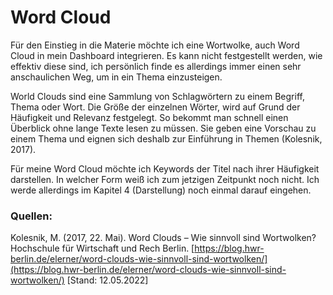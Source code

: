 # Word Cloud
Für den Einstieg in die Materie möchte ich eine Wortwolke, auch Word Cloud in mein Dashboard integrieren. Es kann nicht festgestellt werden, wie effektiv diese sind, ich persönlich finde es allerdings immer einen sehr anschaulichen Weg, um in ein Thema einzusteigen. 

World Clouds sind eine Sammlung von Schlagwörtern zu einem Begriff, Thema oder Wort. Die Größe der einzelnen Wörter, wird auf Grund der Häufigkeit und Relevanz festgelegt. So bekommt man schnell einen Überblick ohne lange Texte lesen zu müssen. Sie geben eine Vorschau zu einem Thema und eignen sich deshalb zur Einführung in Themen (Kolesnik, 2017). 

Für meine Word Cloud möchte ich Keywords der Titel nach ihrer Häufigkeit darstellen. In welcher Form weiß ich zum jetzigen Zeitpunkt noch nicht. Ich werde allerdings im Kapitel 4 (Darstellung) noch einmal darauf eingehen.  

### Quellen:
Kolesnik, M. (2017, 22. Mai). Word Clouds – Wie sinnvoll sind Wortwolken? Hochschule für Wirtschaft und Rech Berlin. [https://blog.hwr-berlin.de/elerner/word-clouds-wie-sinnvoll-sind-wortwolken/](https://blog.hwr-berlin.de/elerner/word-clouds-wie-sinnvoll-sind-wortwolken/) [Stand: 12.05.2022]


